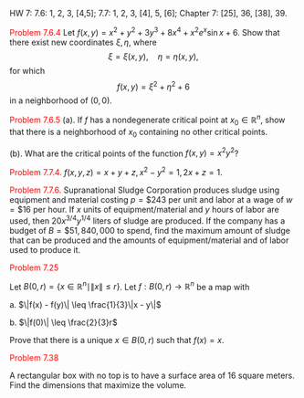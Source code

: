 HW 7:
7.6: 1, 2, 3, [4,5]; 7.7: 1, 2, 3, [4], 5, [6];
Chapter 7: [25], 36, [38], 39.

<font color="#ff0000">Problem 7.6.4</font>
Let $f(x,y) = x^2 + y^2 + 3y^3 + 8x^4 + x^2e^x \sin x + 6$. Show that there exist new coordinates $\xi, \eta$, where
$$\xi = \xi(x,y), \quad \eta = \eta(x,y),$$
for which
$$f(x,y) = \xi^2 + \eta^2 + 6$$
in a neighborhood of $(0, 0)$.




<font color="#ff0000">Problem 7.6.5</font>
(a).
If $f$ has a nondegenerate critical point at $x_0 \in \mathbb{R}^n$, show that there is a neighborhood of $x_0$ containing no other critical points.

(b).
What are the critical points of the function $f(x,y) = x^2y^2$?

<font color="#ff0000">Problem 7.7.4.</font>
$f(x, y, z) = x + y + z, x^2 - y^2 = 1, 2x + z = 1$.

<font color="#ff0000">Problem 7.7.6.</font>
Supranational Sludge Corporation produces sludge using equipment and material costing $p = \$243$ per unit and labor at a wage of $w = \$16$ per hour. If $x$ units of equipment/material and $y$ hours of labor are used, then $20x^{3/4}y^{1/4}$ liters of sludge are produced. If the company has a budget of $B = \$51,840,000$ to spend, find the maximum amount of sludge that can be produced and the amounts of equipment/material and of labor used to produce it.


<font color="#ff0000">Problem 7.25</font>

Let $B(0, r) = \{x \in \mathbb{R}^n \mid \|x\| \leq r\}$. Let $f : B(0, r) \to \mathbb{R}^n$ be a map with

a.
$\|f(x) - f(y)\| \leq \frac{1}{3}\|x - y\|$

b.
$\|f(0)\| \leq \frac{2}{3}r$

Prove that there is a unique $x \in B(0, r)$ such that $f(x) = x$.

<font color="#ff0000">Problem 7.38</font>

A rectangular box with no top is to have a surface area of 16 square meters. Find the dimensions that maximize the volume.
